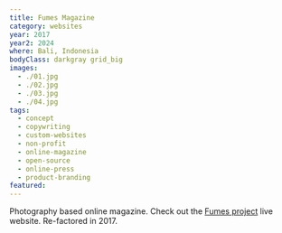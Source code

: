 ```yaml
---
title: Fumes Magazine
category: websites
year: 2017
year2: 2024
where: Bali, Indonesia
bodyClass: darkgray grid_big
images:
  - ./01.jpg
  - ./02.jpg
  - ./03.jpg
  - ./04.jpg
tags:
  - concept
  - copywriting
  - custom-websites
  - non-profit
  - online-magazine
  - open-source
  - online-press
  - product-branding
featured:
---
```


Photography based online magazine.
Check out the [Fumes project](https://fumes.junglestar.org?source=rokma.com) live website.
Re-factored in 2017.
